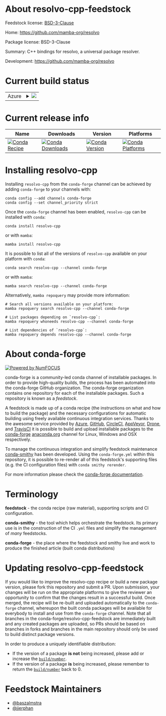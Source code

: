 About resolvo-cpp-feedstock
===========================

Feedstock license: [BSD-3-Clause](https://github.com/conda-forge/resolvo-cpp-feedstock/blob/main/LICENSE.txt)

Home: https://github.com/mamba-org/resolvo

Package license: BSD-3-Clause

Summary: C++ bindings for resolvo, a universal package resolver.

Development: https://github.com/mamba-org/resolvo

Current build status
====================


<table>
    
  <tr>
    <td>Azure</td>
    <td>
      <details>
        <summary>
          <a href="https://dev.azure.com/conda-forge/feedstock-builds/_build/latest?definitionId=22577&branchName=main">
            <img src="https://dev.azure.com/conda-forge/feedstock-builds/_apis/build/status/resolvo-cpp-feedstock?branchName=main">
          </a>
        </summary>
        <table>
          <thead><tr><th>Variant</th><th>Status</th></tr></thead>
          <tbody><tr>
              <td>linux_64</td>
              <td>
                <a href="https://dev.azure.com/conda-forge/feedstock-builds/_build/latest?definitionId=22577&branchName=main">
                  <img src="https://dev.azure.com/conda-forge/feedstock-builds/_apis/build/status/resolvo-cpp-feedstock?branchName=main&jobName=linux&configuration=linux%20linux_64_" alt="variant">
                </a>
              </td>
            </tr><tr>
              <td>osx_64</td>
              <td>
                <a href="https://dev.azure.com/conda-forge/feedstock-builds/_build/latest?definitionId=22577&branchName=main">
                  <img src="https://dev.azure.com/conda-forge/feedstock-builds/_apis/build/status/resolvo-cpp-feedstock?branchName=main&jobName=osx&configuration=osx%20osx_64_" alt="variant">
                </a>
              </td>
            </tr><tr>
              <td>win_64</td>
              <td>
                <a href="https://dev.azure.com/conda-forge/feedstock-builds/_build/latest?definitionId=22577&branchName=main">
                  <img src="https://dev.azure.com/conda-forge/feedstock-builds/_apis/build/status/resolvo-cpp-feedstock?branchName=main&jobName=win&configuration=win%20win_64_" alt="variant">
                </a>
              </td>
            </tr>
          </tbody>
        </table>
      </details>
    </td>
  </tr>
</table>

Current release info
====================

| Name | Downloads | Version | Platforms |
| --- | --- | --- | --- |
| [![Conda Recipe](https://img.shields.io/badge/recipe-resolvo--cpp-green.svg)](https://anaconda.org/conda-forge/resolvo-cpp) | [![Conda Downloads](https://img.shields.io/conda/dn/conda-forge/resolvo-cpp.svg)](https://anaconda.org/conda-forge/resolvo-cpp) | [![Conda Version](https://img.shields.io/conda/vn/conda-forge/resolvo-cpp.svg)](https://anaconda.org/conda-forge/resolvo-cpp) | [![Conda Platforms](https://img.shields.io/conda/pn/conda-forge/resolvo-cpp.svg)](https://anaconda.org/conda-forge/resolvo-cpp) |

Installing resolvo-cpp
======================

Installing `resolvo-cpp` from the `conda-forge` channel can be achieved by adding `conda-forge` to your channels with:

```
conda config --add channels conda-forge
conda config --set channel_priority strict
```

Once the `conda-forge` channel has been enabled, `resolvo-cpp` can be installed with `conda`:

```
conda install resolvo-cpp
```

or with `mamba`:

```
mamba install resolvo-cpp
```

It is possible to list all of the versions of `resolvo-cpp` available on your platform with `conda`:

```
conda search resolvo-cpp --channel conda-forge
```

or with `mamba`:

```
mamba search resolvo-cpp --channel conda-forge
```

Alternatively, `mamba repoquery` may provide more information:

```
# Search all versions available on your platform:
mamba repoquery search resolvo-cpp --channel conda-forge

# List packages depending on `resolvo-cpp`:
mamba repoquery whoneeds resolvo-cpp --channel conda-forge

# List dependencies of `resolvo-cpp`:
mamba repoquery depends resolvo-cpp --channel conda-forge
```


About conda-forge
=================

[![Powered by
NumFOCUS](https://img.shields.io/badge/powered%20by-NumFOCUS-orange.svg?style=flat&colorA=E1523D&colorB=007D8A)](https://numfocus.org)

conda-forge is a community-led conda channel of installable packages.
In order to provide high-quality builds, the process has been automated into the
conda-forge GitHub organization. The conda-forge organization contains one repository
for each of the installable packages. Such a repository is known as a *feedstock*.

A feedstock is made up of a conda recipe (the instructions on what and how to build
the package) and the necessary configurations for automatic building using freely
available continuous integration services. Thanks to the awesome service provided by
[Azure](https://azure.microsoft.com/en-us/services/devops/), [GitHub](https://github.com/),
[CircleCI](https://circleci.com/), [AppVeyor](https://www.appveyor.com/),
[Drone](https://cloud.drone.io/welcome), and [TravisCI](https://travis-ci.com/)
it is possible to build and upload installable packages to the
[conda-forge](https://anaconda.org/conda-forge) [anaconda.org](https://anaconda.org/)
channel for Linux, Windows and OSX respectively.

To manage the continuous integration and simplify feedstock maintenance
[conda-smithy](https://github.com/conda-forge/conda-smithy) has been developed.
Using the ``conda-forge.yml`` within this repository, it is possible to re-render all of
this feedstock's supporting files (e.g. the CI configuration files) with ``conda smithy rerender``.

For more information please check the [conda-forge documentation](https://conda-forge.org/docs/).

Terminology
===========

**feedstock** - the conda recipe (raw material), supporting scripts and CI configuration.

**conda-smithy** - the tool which helps orchestrate the feedstock.
                   Its primary use is in the construction of the CI ``.yml`` files
                   and simplify the management of *many* feedstocks.

**conda-forge** - the place where the feedstock and smithy live and work to
                  produce the finished article (built conda distributions)


Updating resolvo-cpp-feedstock
==============================

If you would like to improve the resolvo-cpp recipe or build a new
package version, please fork this repository and submit a PR. Upon submission,
your changes will be run on the appropriate platforms to give the reviewer an
opportunity to confirm that the changes result in a successful build. Once
merged, the recipe will be re-built and uploaded automatically to the
`conda-forge` channel, whereupon the built conda packages will be available for
everybody to install and use from the `conda-forge` channel.
Note that all branches in the conda-forge/resolvo-cpp-feedstock are
immediately built and any created packages are uploaded, so PRs should be based
on branches in forks and branches in the main repository should only be used to
build distinct package versions.

In order to produce a uniquely identifiable distribution:
 * If the version of a package **is not** being increased, please add or increase
   the [``build/number``](https://docs.conda.io/projects/conda-build/en/latest/resources/define-metadata.html#build-number-and-string).
 * If the version of a package **is** being increased, please remember to return
   the [``build/number``](https://docs.conda.io/projects/conda-build/en/latest/resources/define-metadata.html#build-number-and-string)
   back to 0.

Feedstock Maintainers
=====================

* [@baszalmstra](https://github.com/baszalmstra/)
* [@jjerphan](https://github.com/jjerphan/)

